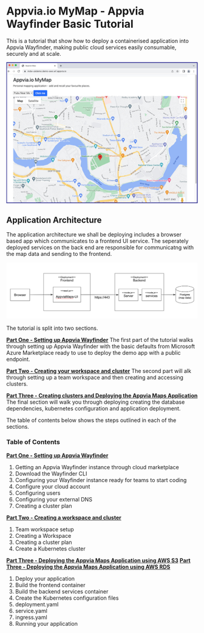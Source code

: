 # Appvia.io MyMap - Appvia Wayfinder Basic Tutorial


This is a tutorial that show how to deploy a containerised application into Appvia Wayfinder, making public cloud services easily consumable, securely and at scale.

![Application image](/img/app2.jpeg )

## Application Architecture

The application architecture we shall be deploying includes a browser based app which communicates to a frontend UI service. The seperately deployed services on the back end are responsible for communicatng with the map data and sending to the frontend. 

![App architecture](/img/img13.jpeg )

The tutorial is split into two sections. 

[**Part One - Setting up Appvia Wayfinder**](admin-README.md)
The first part of the tutorial walks through setting up Appvia Wayfinder with the basic defaults from Microsoft Azure Marketplace ready to use to deploy the demo app with a public endpoint.

[**Part Two - Creating your workspace and cluster**](cluster-README.md)
The second part will alk through setting up a team workspace and then creating and accessing clusters.

[**Part Three - Creating clusters and Deploying the Appvia Maps Application**](app-README.md)
The final section will walk you through deploying creating the database dependencies, kubernetes configuration and application deployment. 

The table of contents below shows the steps outlined in each of the sections. 

### Table of Contents

[**Part One - Setting up Appvia Wayfinder**](admin-README.md)
 1. Getting an Appvia Wayfinder instance through cloud marketplace
 2. Download the Wayfinder CLI
 3. Configuring your Wayfinder instance ready for teams to start coding
 4. Configure your cloud account
 5. Configuring users
 6. Configuring your external DNS
 7. Creating a cluster plan
 
 [**Part Two - Creating a workspace and cluster**](cluster-README.md)
 1. Team workspace setup
 2. Creating a Workspace
 3. Creating a cluster plan
 4. Create a Kubernetes cluster
 
 [**Part Three - Deploying the Appvia Maps Application using AWS S3**](apps3-README.md)
 [**Part Three - Deploying the Appvia Maps Application using AWS RDS**](app-README.md)
 1. Deploy your application
 2. Build the frontend container
 3. Build the backend services container
 4. Create the Kubernetes configuration files
 5. deployment.yaml
 6. service.yaml
 7. ingress.yaml
 8. Running your application

